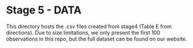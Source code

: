 # Stage 5 - DATA

This directory hosts the .csv files created from stage4 (Table E from
directions). Due to size limitations, we only present the first 100
observations in this repo, but the full dataset can be found on our website.
